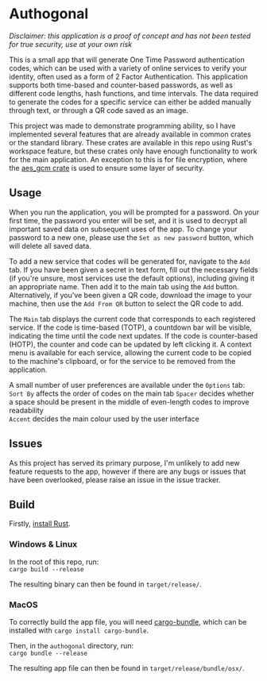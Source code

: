 # Authogonal

*Disclaimer: this application is a proof of concept and has not been tested for true security, use at your own risk*  

This is a small app that will generate One Time Password authentication codes, which can be used with a variety of online services to verify your identity, often used as a form of 2 Factor Authentication. This application supports both time-based and counter-based passwords, as well as different code lengths, hash functions, and time intervals. The data required to generate the codes for a specific service can either be added manually through text, or through a QR code saved as an image.

This project was made to demonstrate programming ability, so I have implemented several features that are already available in common crates or the standard library. These crates are available in this repo using Rust's workspace feature, but these crates only have enough functionality to work for the main application. An exception to this is for file encryption, where the [aes_gcm crate](https://docs.rs/aes-gcm/latest/aes_gcm/) is used to ensure some layer of security.

## Usage

When you run the application, you will be prompted for a password. On your first time, the password you enter will be set, and it is used to decrypt all important saved data on subsequent uses of the app. To change your password to a new one, please use the `Set as new password` button, which will delete all saved data.

To add a new service that codes will be generated for, navigate to the `Add` tab. If you have been given a secret in text form, fill out the necessary fields (if you're unsure, most services use the default options), including giving it an appropriate name. Then add it to the main tab using the `Add` button.  
Alternatively, if you've been given a QR code, download the image to your machine, then use the `Add From QR` button to select the QR code to add.

The `Main` tab displays the current code that corresponds to each registered service. If the code is time-based (TOTP), a countdown bar will be visible, indicating the time until the code next updates. If the code is counter-based (HOTP), the counter and code can be updated by left clicking it. A context menu is available for each service, allowing the current code to be copied to the machine's clipboard, or for the service to be removed from the application.

A small number of user preferences are available under the `Options` tab:  
`Sort By` affects the order of codes on the main tab
`Spacer` decides whether a space should be present in the middle of even-length codes to improve readability  
`Accent` decides the main colour used by the user interface

## Issues

As this project has served its primary purpose, I'm unlikely to add new feature requests to the app, however if there are any bugs or issues that have been overlooked, please raise an issue in the issue tracker.

## Build

Firstly, [install Rust](https://www.rust-lang.org/tools/install).

### Windows & Linux

In the root of this repo, run:  
`cargo build --release`

The resulting binary can then be found in `target/release/`.

### MacOS

To correctly build the app file, you will need [cargo-bundle](https://github.com/burtonageo/cargo-bundle), which can be installed with `cargo install cargo-bundle`.

Then, in the `authogonal` directory, run:  
`cargo bundle --release`

The resulting app file can then be found in `target/release/bundle/osx/`.
